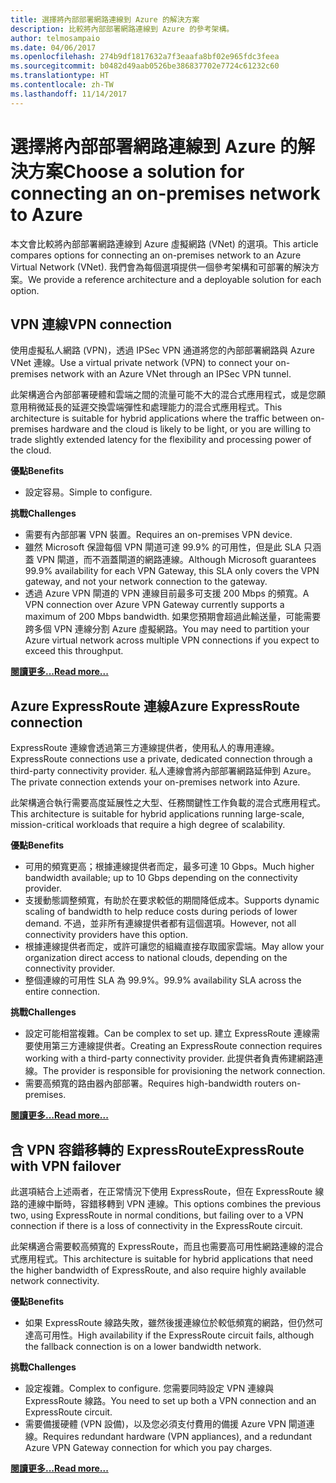```yaml
---
title: 選擇將內部部署網路連線到 Azure 的解決方案
description: 比較將內部部署網路連線到 Azure 的參考架構。
author: telmosampaio
ms.date: 04/06/2017
ms.openlocfilehash: 274b9df1817632a7f3eaafa8bf02e965fdc3feea
ms.sourcegitcommit: b0482d49aab0526be386837702e7724c61232c60
ms.translationtype: HT
ms.contentlocale: zh-TW
ms.lasthandoff: 11/14/2017
---
```

# <a name="choose-a-solution-for-connecting-an-on-premises-network-to-azure"></a><span data-ttu-id="0ff17-103">選擇將內部部署網路連線到 Azure 的解決方案</span><span class="sxs-lookup"><span data-stu-id="0ff17-103">Choose a solution for connecting an on-premises network to Azure</span></span>

<span data-ttu-id="0ff17-104">本文會比較將內部部署網路連線到 Azure 虛擬網路 (VNet) 的選項。</span><span class="sxs-lookup"><span data-stu-id="0ff17-104">This article compares options for connecting an on-premises network to an Azure Virtual Network (VNet).</span></span> <span data-ttu-id="0ff17-105">我們會為每個選項提供一個參考架構和可部署的解決方案。</span><span class="sxs-lookup"><span data-stu-id="0ff17-105">We provide a reference architecture and a deployable solution for each option.</span></span>

## <a name="vpn-connection"></a><span data-ttu-id="0ff17-106">VPN 連線</span><span class="sxs-lookup"><span data-stu-id="0ff17-106">VPN connection</span></span>

<span data-ttu-id="0ff17-107">使用虛擬私人網路 (VPN)，透過 IPSec VPN 通道將您的內部部署網路與 Azure VNet 連線。</span><span class="sxs-lookup"><span data-stu-id="0ff17-107">Use a virtual private network (VPN) to connect your on-premises network with an Azure VNet through an IPSec VPN tunnel.</span></span>

<span data-ttu-id="0ff17-108">此架構適合內部部署硬體和雲端之間的流量可能不大的混合式應用程式，或是您願意用稍微延長的延遲交換雲端彈性和處理能力的混合式應用程式。</span><span class="sxs-lookup"><span data-stu-id="0ff17-108">This architecture is suitable for hybrid applications where the traffic between on-premises hardware and the cloud is likely to be light, or you are willing to trade slightly extended latency for the flexibility and processing power of the cloud.</span></span>

<span data-ttu-id="0ff17-109">**優點**</span><span class="sxs-lookup"><span data-stu-id="0ff17-109">**Benefits**</span></span>

- <span data-ttu-id="0ff17-110">設定容易。</span><span class="sxs-lookup"><span data-stu-id="0ff17-110">Simple to configure.</span></span>

<span data-ttu-id="0ff17-111">**挑戰**</span><span class="sxs-lookup"><span data-stu-id="0ff17-111">**Challenges**</span></span>

- <span data-ttu-id="0ff17-112">需要有內部部署 VPN 裝置。</span><span class="sxs-lookup"><span data-stu-id="0ff17-112">Requires an on-premises VPN device.</span></span>
- <span data-ttu-id="0ff17-113">雖然 Microsoft 保證每個 VPN 閘道可達 99.9% 的可用性，但是此 SLA 只涵蓋 VPN 閘道，而不涵蓋閘道的網路連線。</span><span class="sxs-lookup"><span data-stu-id="0ff17-113">Although Microsoft guarantees 99.9% availability for each VPN Gateway, this SLA only covers the VPN gateway, and not your network connection to the gateway.</span></span>
- <span data-ttu-id="0ff17-114">透過 Azure VPN 閘道的 VPN 連線目前最多可支援 200 Mbps 的頻寬。</span><span class="sxs-lookup"><span data-stu-id="0ff17-114">A VPN connection over Azure VPN Gateway currently supports a maximum of 200 Mbps bandwidth.</span></span> <span data-ttu-id="0ff17-115">如果您預期會超過此輸送量，可能需要跨多個 VPN 連線分割 Azure 虛擬網路。</span><span class="sxs-lookup"><span data-stu-id="0ff17-115">You may need to partition your Azure virtual network across multiple VPN connections if you expect to exceed this throughput.</span></span>

<span data-ttu-id="0ff17-116">**[閱讀更多...][vpn]**</span><span class="sxs-lookup"><span data-stu-id="0ff17-116">**[Read more...][vpn]**</span></span>

## <a name="azure-expressroute-connection"></a><span data-ttu-id="0ff17-117">Azure ExpressRoute 連線</span><span class="sxs-lookup"><span data-stu-id="0ff17-117">Azure ExpressRoute connection</span></span>

<span data-ttu-id="0ff17-118">ExpressRoute 連線會透過第三方連線提供者，使用私人的專用連線。</span><span class="sxs-lookup"><span data-stu-id="0ff17-118">ExpressRoute connections use a private, dedicated connection through a third-party connectivity provider.</span></span> <span data-ttu-id="0ff17-119">私人連線會將內部部署網路延伸到 Azure。</span><span class="sxs-lookup"><span data-stu-id="0ff17-119">The private connection extends your on-premises network into Azure.</span></span> 

<span data-ttu-id="0ff17-120">此架構適合執行需要高度延展性之大型、任務關鍵性工作負載的混合式應用程式。</span><span class="sxs-lookup"><span data-stu-id="0ff17-120">This architecture is suitable for hybrid applications running large-scale, mission-critical workloads that require a high degree of scalability.</span></span> 

<span data-ttu-id="0ff17-121">**優點**</span><span class="sxs-lookup"><span data-stu-id="0ff17-121">**Benefits**</span></span>

- <span data-ttu-id="0ff17-122">可用的頻寬更高；根據連線提供者而定，最多可達 10 Gbps。</span><span class="sxs-lookup"><span data-stu-id="0ff17-122">Much higher bandwidth available; up to 10 Gbps depending on the connectivity provider.</span></span>
- <span data-ttu-id="0ff17-123">支援動態調整頻寬，有助於在要求較低的期間降低成本。</span><span class="sxs-lookup"><span data-stu-id="0ff17-123">Supports dynamic scaling of bandwidth to help reduce costs during periods of lower demand.</span></span> <span data-ttu-id="0ff17-124">不過，並非所有連線提供者都有這個選項。</span><span class="sxs-lookup"><span data-stu-id="0ff17-124">However, not all connectivity providers have this option.</span></span>
- <span data-ttu-id="0ff17-125">根據連線提供者而定，或許可讓您的組織直接存取國家雲端。</span><span class="sxs-lookup"><span data-stu-id="0ff17-125">May allow your organization direct access to national clouds, depending on the connectivity provider.</span></span>
- <span data-ttu-id="0ff17-126">整個連線的可用性 SLA 為 99.9%。</span><span class="sxs-lookup"><span data-stu-id="0ff17-126">99.9% availability SLA across the entire connection.</span></span>

<span data-ttu-id="0ff17-127">**挑戰**</span><span class="sxs-lookup"><span data-stu-id="0ff17-127">**Challenges**</span></span>

- <span data-ttu-id="0ff17-128">設定可能相當複雜。</span><span class="sxs-lookup"><span data-stu-id="0ff17-128">Can be complex to set up.</span></span> <span data-ttu-id="0ff17-129">建立 ExpressRoute 連線需要使用第三方連線提供者。</span><span class="sxs-lookup"><span data-stu-id="0ff17-129">Creating an ExpressRoute connection requires working with a third-party connectivity provider.</span></span> <span data-ttu-id="0ff17-130">此提供者負責佈建網路連線。</span><span class="sxs-lookup"><span data-stu-id="0ff17-130">The provider is responsible for provisioning the network connection.</span></span>
- <span data-ttu-id="0ff17-131">需要高頻寬的路由器內部部署。</span><span class="sxs-lookup"><span data-stu-id="0ff17-131">Requires high-bandwidth routers on-premises.</span></span>

<span data-ttu-id="0ff17-132">**[閱讀更多...][expressroute]**</span><span class="sxs-lookup"><span data-stu-id="0ff17-132">**[Read more...][expressroute]**</span></span>

## <a name="expressroute-with-vpn-failover"></a><span data-ttu-id="0ff17-133">含 VPN 容錯移轉的 ExpressRoute</span><span class="sxs-lookup"><span data-stu-id="0ff17-133">ExpressRoute with VPN failover</span></span>

<span data-ttu-id="0ff17-134">此選項結合上述兩者，在正常情況下使用 ExpressRoute，但在 ExpressRoute 線路的連線中斷時，容錯移轉到 VPN 連線。</span><span class="sxs-lookup"><span data-stu-id="0ff17-134">This options combines the previous two, using ExpressRoute in normal conditions, but failing over to a VPN connection if there is a loss of connectivity in the ExpressRoute circuit.</span></span>

<span data-ttu-id="0ff17-135">此架構適合需要較高頻寬的 ExpressRoute，而且也需要高可用性網路連線的混合式應用程式。</span><span class="sxs-lookup"><span data-stu-id="0ff17-135">This architecture is suitable for hybrid applications that need the higher bandwidth of ExpressRoute, and also require highly available network connectivity.</span></span> 

<span data-ttu-id="0ff17-136">**優點**</span><span class="sxs-lookup"><span data-stu-id="0ff17-136">**Benefits**</span></span>

- <span data-ttu-id="0ff17-137">如果 ExpressRoute 線路失敗，雖然後援連線位於較低頻寬的網路，但仍然可達高可用性。</span><span class="sxs-lookup"><span data-stu-id="0ff17-137">High availability if the ExpressRoute circuit fails, although the fallback connection is on a lower bandwidth network.</span></span>

<span data-ttu-id="0ff17-138">**挑戰**</span><span class="sxs-lookup"><span data-stu-id="0ff17-138">**Challenges**</span></span>

- <span data-ttu-id="0ff17-139">設定複雜。</span><span class="sxs-lookup"><span data-stu-id="0ff17-139">Complex to configure.</span></span> <span data-ttu-id="0ff17-140">您需要同時設定 VPN 連線與 ExpressRoute 線路。</span><span class="sxs-lookup"><span data-stu-id="0ff17-140">You need to set up both a VPN connection and an ExpressRoute circuit.</span></span>
- <span data-ttu-id="0ff17-141">需要備援硬體 (VPN 設備)，以及您必須支付費用的備援 Azure VPN 閘道連線。</span><span class="sxs-lookup"><span data-stu-id="0ff17-141">Requires redundant hardware (VPN appliances), and a redundant Azure VPN Gateway connection for which you pay charges.</span></span>

<span data-ttu-id="0ff17-142">**[閱讀更多...][expressroute-vpn-failover]**</span><span class="sxs-lookup"><span data-stu-id="0ff17-142">**[Read more...][expressroute-vpn-failover]**</span></span>

<!-- links -->
[expressroute]: ./expressroute.md
[expressroute-vpn-failover]: ./expressroute-vpn-failover.md
[vpn]: ./vpn.md